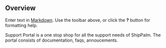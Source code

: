 ## Overview

Enter text in [Markdown](http://daringfireball.net/projects/markdown/). Use the toolbar above, or click the **?** button for formatting help.

Support Portal is a one stop shop for all the support needs of ShipPalm. 
The portal consists of documentation, faqs, annoucements. 

